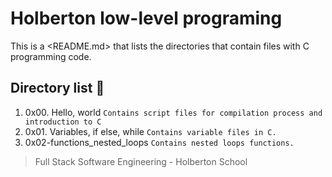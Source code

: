 # Holberton low-level programing

This is a <README.md> that lists the directories that contain files with C
programming code.

## Directory list :open_file_folder:

1. 0x00. Hello, world `Contains script files for compilation process and
introduction to C`
2. 0x01. Variables, if else, while `Contains variable files in C.`
3. 0x02-functions_nested_loops `Contains nested loops functions.`

> Full Stack Software Engineering - Holberton School